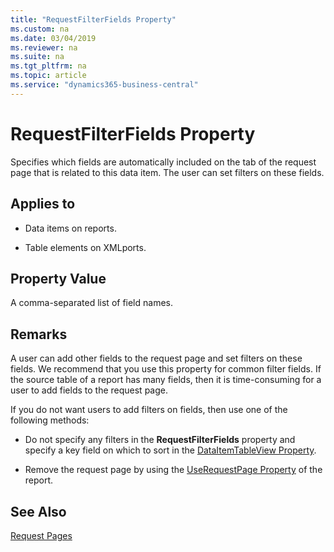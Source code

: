 ```yaml
---
title: "RequestFilterFields Property"
ms.custom: na
ms.date: 03/04/2019
ms.reviewer: na
ms.suite: na
ms.tgt_pltfrm: na
ms.topic: article
ms.service: "dynamics365-business-central"
---
```

 
# RequestFilterFields Property

Specifies which fields are automatically included on the tab of the request page that is related to this data item. The user can set filters on these fields.  
  
## Applies to  
  
- Data items on reports.  
  
- Table elements on XMLports.  
  
## Property Value
A comma-separated list of field names.  
  
## Remarks  
A user can add other fields to the request page and set filters on these fields. We recommend that you use this property for common filter fields. If the source table of a report has many fields, then it is time-consuming for a user to add fields to the request page.  
  
If you do not want users to add filters on fields, then use one of the following methods:  
  
- Do not specify any filters in the **RequestFilterFields** property and specify a key field on which to sort in the [DataItemTableView Property](devenv-dataitemtableview-property.md).  
  
- Remove the request page by using the [UseRequestPage Property](devenv-userequestpage-property.md) of the report.  

## See Also
[Request Pages](../devenv-request-pages.md)  